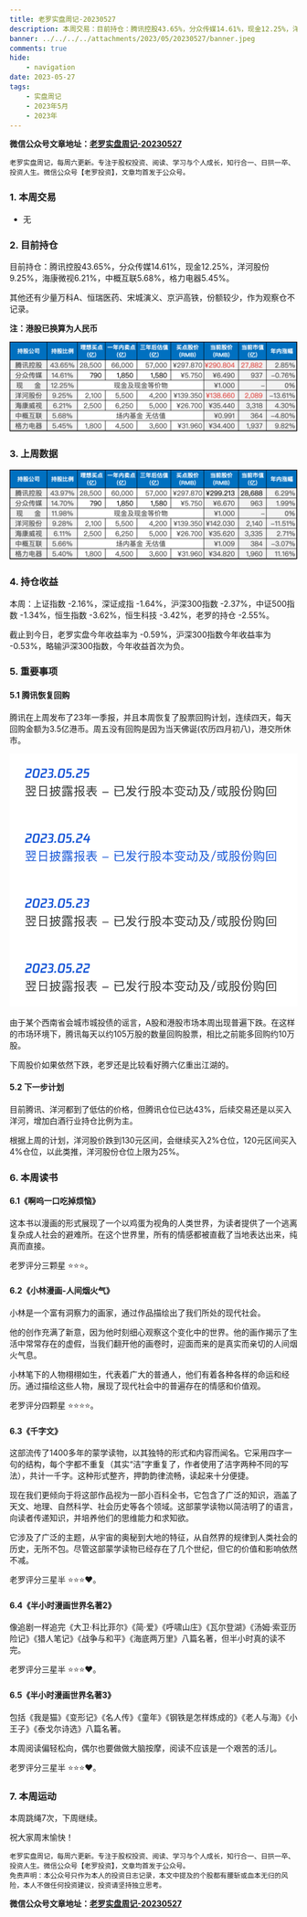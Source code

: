 ```yaml
---
title: 老罗实盘周记-20230527
description: 本周交易：目前持仓：腾讯控股43.65%，分众传媒14.61%，现金12.25%，洋河股份9.25%，海康微视6.21%，中概互联5.68%，格力电器5.45%。其他还有少量万科A、恒瑞医药、宋城演义、京沪高铁，份额较少，作为观察仓不记录。本周：上证指数-2.16%，深证成指-1.64%，沪深300指数-2.37%，中证500指数-1.34%，恒生指数-3.62%，恒生科技-3.42%，老罗的持仓-2.55%。
banner: ../../../../attachments/2023/05/20230527/banner.jpeg
comments: true
hide:
    - navigation
date: 2023-05-27
tags:
    - 实盘周记
    - 2023年5月
    - 2023年
---
```


__微信公众号文章地址：[老罗实盘周记-20230527](https://mp.weixin.qq.com/s/WmS8e6jFfdayts_jmps-EQ)__

```
老罗实盘周记，每周六更新。专注于股权投资、阅读、学习与个人成长，知行合一、日拱一卒、投资人生。微信公众号【老罗投资】，文章均首发于公众号。
```

### 1. 本周交易

+ 无

### 2. 目前持仓

目前持仓：腾讯控股43.65%，分众传媒14.61%，现金12.25%，洋河股份9.25%，海康微视6.21%，中概互联5.68%，格力电器5.45%。

其他还有少量万科A、恒瑞医药、宋城演义、京沪高铁，份额较少，作为观察仓不记录。

**注：港股已换算为人民币**

![目前持仓](../../../attachments/2023/05/20230527/1.png)

### 3. 上周数据

![上周数据](../../../attachments/2023/05/20230527/2.png)

### 4. 持仓收益

本周：上证指数 -2.16%，深证成指 -1.64%，沪深300指数 -2.37%，中证500指数 -1.34%，恒生指数 -3.62%，恒生科技 -3.42%，老罗的持仓 <span class="green">-2.55%</span>。

截止到今日，老罗实盘今年收益率为 <span class="green">-0.59%</span>，沪深300指数今年收益率为 <span class="green">-0.53%</span>，略输沪深300指数，今年收益首次为负。

### 5. 重要事项

#### 5.1 腾讯恢复回购

腾讯在上周发布了23年一季报，并且本周恢复了股票回购计划，连续四天，每天回购金额为3.5亿港币。周五没有回购是因为当天佛诞(农历四月初八)，港交所休市。

![腾讯恢复回购](../../../attachments/2023/05/20230527/3.png)

由于某个西南省会城市城投债的谣言，A股和港股市场本周出现普遍下跌。在这样的市场环境下，腾讯每天以约105万股的数量回购股票，相比之前能多回购约10万股。

下周股价如果依然下跌，老罗还是比较看好腾六亿重出江湖的。

#### 5.2 下一步计划

目前腾讯、洋河都到了低估的价格，但腾讯仓位已达43%，后续交易还是以买入洋河，增加白酒行业持仓比例为主。

根据上周的计划，洋河股价跌到130元区间，会继续买入2%仓位，120元区间买入4%仓位，以此类推，洋河股份仓位上限为25%。

### 6. 本周读书

#### 6.1《啊呜一口吃掉烦恼》

这本书以漫画的形式展现了一个以鸡蛋为视角的人类世界，为读者提供了一个逃离复杂成人社会的避难所。在这个世界里，所有的情感都被直截了当地表达出来，纯真而直接。

老罗评分三颗星 ⭐️⭐️⭐️。

#### 6.2《小林漫画-人间烟火气》

小林是一个富有洞察力的画家，通过作品描绘出了我们所处的现代社会。

他的创作充满了新意，因为他时刻细心观察这个变化中的世界。他的画作揭示了生活中常常存在的虚假，当我们翻开他的画卷时，迎面而来的是真实而亲切的人间烟火气息。

小林笔下的人物栩栩如生，代表着广大的普通人，他们有着各种各样的命运和经历。通过描绘这些人物，展现了现代社会中的普遍存在的情感和价值观。

老罗评分四颗星 ⭐️⭐️⭐️⭐️。

#### 6.3《千字文》

这部流传了1400多年的蒙学读物，以其独特的形式和内容而闻名。它采用四字一句的结构，每个字都不重复（其实“洁”字重复了，作者使用了洁字两种不同的写法），共计一千字。这种形式整齐，押韵韵律流畅，读起来十分便捷。

现在我们更倾向于将这部作品视为一部小百科全书，它包含了广泛的知识，涵盖了天文、地理、自然科学、社会历史等各个领域。这部蒙学读物以简洁明了的语言，向读者传递知识，并培养他们的思维能力和求知欲。

它涉及了广泛的主题，从宇宙的奥秘到大地的特征，从自然界的规律到人类社会的历史，无所不包。尽管这部蒙学读物已经存在了几个世纪，但它的价值和影响依然不减。

老罗评分三星半 ⭐️⭐️⭐️❤️。

#### 6.4《半小时漫画世界名著2》

像追剧一样追完《大卫·科比菲尔》《简·爱》《呼啸山庄》《瓦尔登湖》《汤姆·索亚历险记》《猎人笔记》《战争与和平》《海底两万里》八篇名著，但半小时真的读不完。

老罗评分三星半 ⭐️⭐️⭐️❤️。

#### 6.5《半小时漫画世界名著3》

包括《我是猫》《变形记》《名人传》《童年》《钢铁是怎样炼成的》《老人与海》《小王子》《泰戈尔诗选》八篇名著。

本周阅读偏轻松向，偶尔也要做做大脑按摩，阅读不应该是一个艰苦的活儿。

老罗评分三星半 ⭐️⭐️⭐️❤️。

### 7. 本周运动

本周跳绳7次，下周继续。

祝大家周末愉快！

```
老罗实盘周记，每周六更新。专注于股权投资、阅读、学习与个人成长，知行合一、日拱一卒、投资人生。微信公众号【老罗投资】，文章均首发于公众号。
免责声明：本公众号只作为本人的投资日志记录，本文中提及的个股都有腰斩或血本无归的风险，本人不做任何投资建议，投资请坚持独立思考。
```

__微信公众号文章地址：[老罗实盘周记-20230527](https://mp.weixin.qq.com/s/WmS8e6jFfdayts_jmps-EQ)__